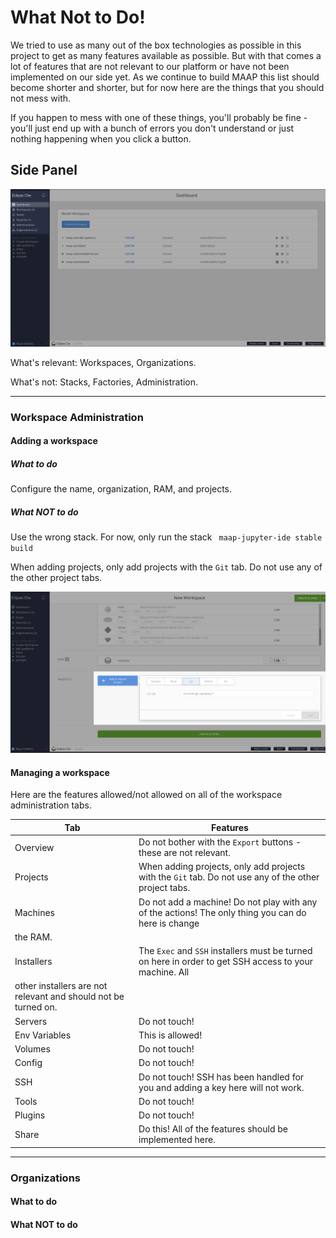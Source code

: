 # What Not to Do!

We tried to use as many out of the box technologies as possible in this project to get as many features
available as possible. But with that comes a lot of features that are not relevant to our platform or 
have not been implemented on our side yet. As we continue to build MAAP this list should become shorter
and shorter, but for now here are the things that you should not mess with. 

If you happen to mess with one of these things, you'll probably be fine - you'll just end up with a bunch
of errors you don't understand or just nothing happening when you click a button.

## Side Panel
![side panel options](./images/side_panel_options.png)

What's relevant: Workspaces, Organizations.

What's not: Stacks, Factories, Administration.

---
### Workspace Administration

#### Adding a workspace
##### What to do
Configure the name, organization, RAM, and projects.

##### What NOT to do
Use the wrong stack. For now, only run the stack ` maap-jupyter-ide stable build`

When adding projects, only add projects with the `Git` tab. Do not use any of the other project tabs.

![Add_project_options](./images/add_proj_options.png)

#### Managing a workspace

Here are the features allowed/not allowed on all of the workspace administration tabs.

| Tab           | Features |
| -----------   | ----------- |
| Overview      | Do not bother with the `Export` buttons - these are not relevant.|
| Projects      | When adding projects, only add projects with the `Git` tab. Do not use any of the other project tabs.|
| Machines      | Do not add a machine! Do not play with any of the actions! The only thing you can do here is change
the RAM. |
| Installers    | The `Exec` and `SSH` installers must be turned on here in order to get SSH access to your machine. All
other installers are not relevant and should not be turned on. |
| Servers       | Do not touch! |
| Env Variables | This is allowed! |
| Volumes       | Do not touch! |
| Config        | Do not touch! |
| SSH           | Do not touch! SSH has been handled for you and adding a key here will not work. |
| Tools         | Do not touch! |
| Plugins       | Do not touch! |
| Share         | Do this! All of the features should be implemented here. |



---
### Organizations
#### What to do

#### What NOT to do